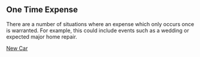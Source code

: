## One Time Expense

There are a number of situations where an expense which only occurs once is warranted.
For example, this could include events such as a wedding or expected major home repair.

[New Car](recipeNewCar.html)